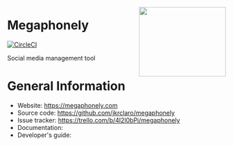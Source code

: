 <a href='https://github.com/jkrclaro/megaphonely'><img src='https://assets.megaphonely.com/static/img/megaphone2048x2048.png' align='right' width='200' height='160' /></a>

# Megaphonely
[![CircleCI](https://circleci.com/gh/jkrclaro/megaphonely/tree/master.svg?style=shield&circle-token=08d741d0a59a7704053acdfd6be5fdb6591784c5)](https://circleci.com/gh/jkrclaro/megaphonely/tree/master)

Social media management tool

# General Information
- Website: https://megaphonely.com
- Source code: https://github.com/jkrclaro/megaphonely
- Issue tracker: https://trello.com/b/4I2l0bPi/megaphonely
- Documentation: 
- Developer's guide: